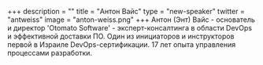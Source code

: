 +++
description = ""
title = "Антон Вайс"
type = "new-speaker"
twitter = "antweiss"
image = "anton-weiss.png"
+++
Антон (Энт) Вайс - основатель и директор 'Otomato Software' - эксперт-консалтинга в области DevOps и эффективной доставки ПО. Один из инициаторов и инструкторов первой в Израиле DevOps-сертификации. 17 лет опыта управления процессами разработки.